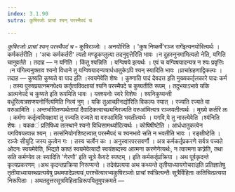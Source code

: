 ```yaml
---
index: 3.1.90
sutra: कुषिरजोः प्राचां श्यन् परस्मैपदं च

---
```

_कुषिरजोः प्राचां श्यन् परस्मैपदं च_ - कुषिरञ्जोः । अनयोरिति । 'कुष निष्कर्षे'रञ्ज रागे॑इत्यनयोरित्यर्थः । कर्मकर्तरीति । 'अचः कर्मकर्तरी' त्यतो मण्डूकप्लुत्या तदनुवृत्तेरिति भावः ।न दुहस्नुनमा॑मित्यतो नेति, यगिति चानुवर्तते । तदाह —  न यगिति । किंतु श्यन्निति । यग्विषये इत्यर्थः । एवं च यग्विषयादन्यत्र न श्यः प्रवृत्तिः ।न य॑गित्यनुक्ताव श्यनो विधाने तु यग्विषयादन्यत्रार्धधातुकेऽपि श्यन् स्यादिति भावः ।प्राचां॑ग्रहणाद्विकल्पः । तदाह — कुष्यति कुष्यते वा पाद इति ।स्वयमेवे॑ति शेषः । कुष्णाति पादं देवदत्त इति मुख्यकर्तृलकारे पादः कर्म । तस्य पुरुषप्रयत्नमनपेक्ष्य कर्तृत्वविवक्षायां श्यनि परस्मैपदे च कुष्यतीति रूपम् । तदुभयाऽभावे यकि आत्मनेपदे च कुष्यते इति रूपमिति भावः । यक्श्यनोः स्वरे विशेषः । श्यनिकुष्यन्ती वधू॑रित्यत्रशप्श्यनोर्नित्य॑मिति नित्यं नुम् । यकि तुआच्छीनद्यो॑रिति विकल्पः स्यात् । रज्यति रज्यते वा वरुआमिति । अन्तर्भावितण्यर्थतायां दैवादिकत्वाच्छ्यनिरज्यति वरुआ॑मित्यत्र रञ्जयतीत्यर्थः । मुख्ये कर्तरि लः । कर्मणः कर्तृत्वविवक्षायां तु रज्यति रज्यते वा वरुआमिति भवतीत्यर्थः । यगवि,ये तु नास्त्येवेति ।श्य॑निति शेषः । यक#ं प्रतिषिध्य तत्स्थाने श्यनो विधिसामर्थ्यादित्यर्थः । कोषिषीष्टेति । आर्धधातुकत्वेन यगविषयत्वान्न श्यन् । तत्संनियोगशिष्टत्वात् परस्मैपदं च श्यनभावे सति न भवतीति भावः । रङ्क्षीष्टेति । रञ्जेः सीयुटि जस्य कुत्वेन गः । तस्य चर्त्वेन कः । अनुस्वारपरसवर्णौ । अत्र कर्मकर्तृप्रकरणे सर्वत्र पच्यते ओदनः स्वयमेवेति, भिद्यते काष्ठं स्वयमेवेत्यादौ स्वयंशब्दस्य आत्मना करणेनेत्यर्थः, न त्वात्मना कत्र्रेति, तथा सति कर्मण्येव लः स्यादिति 'णेरणौ' इति सूत्रे कैयटे स्पष्टम् । इति कर्मकर्तृप्रक्रिया । अथ पूर्वकृदन्ते कृत्यप्रकरणम् ।अथ कृदन्तप्रक्रिया निरूप्यन्ते । तदेवंप्रत्यया अथ कथ्यन्ते तृतीयाध्यायगोचराः॑इति प्रतिज्ञातेषु तृतीयाध्यायस्थप्रत्ययेषु प्रथमपादेप्रत्ययः॑,परश्चे॑त्यारभ्यकुषिरञ्जोः प्राचां श्य॑न्नित्यन्तैः सूत्रैर्विहिताः कतिचित्प्रत्यया निरूपिताः । अथतदुत्तरसूत्रविहितान्निरूपयितुमुपक्रमते —